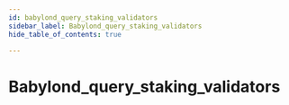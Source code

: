 ```yaml
---
id: babylond_query_staking_validators
sidebar_label: Babylond_query_staking_validators
hide_table_of_contents: true

---
```


# Babylond_query_staking_validators